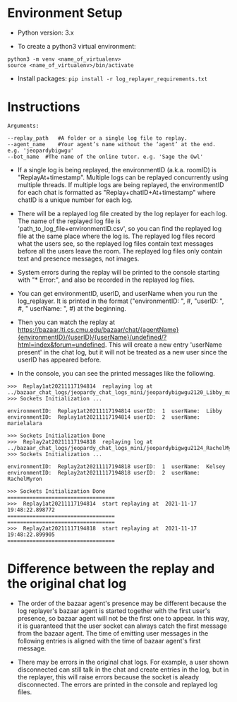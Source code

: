 # Environment Setup

- Python version: 3.x

- To create a python3 virtual environment:
```
python3 -m venv <name_of_virtualenv>
source <name_of_virtualenv>/bin/activate
```
- Install packages:
`pip install -r log_replayer_requirements.txt`

# Instructions
```
Arguments:

--replay_path	#A folder or a single log file to replay.
--agent_name	#Your agent’s name without the ‘agent’ at the end. e.g. 'jeopardybigwgu'
--bot_name	#The name of the online tutor. e.g. 'Sage the Owl'
```

- If a single log is being replayed, the environmentID (a.k.a. roomID) is "ReplayAt+timestamp". Multiple logs can be replayed concurrently using multiple threads. If multiple logs are being replayed, the environmentID for each chat is formatted as "Replay+chatID+At+timestamp" where chatID is a unique number for each log.

- There will be a replayed log file created by the log replayer for each log. The name of the replayed log file is 'path_to_log_file+environmentID.csv', so you can find the replayed log file at the same place where the log is. The replayed log files record what the users see, so the replayed log files contain text messages before all the users leave the room. The replayed log files only contain text and presence messages, not images.

- System errors during the replay will be printed to the console starting with "* Error:", and also be recorded in the replayed log files.

- You can get environmentID, userID, and userName when you run the log_replayer. It is printed in the format ("environmentID: ", #, "userID: ", #, " userName: ", #) at the beginning. 

- Then you can watch the replay at https://bazaar.lti.cs.cmu.edu/bazaar/chat/{agentName}{environmentID}/{userID}/{userName}/undefined/?html=index&forum=undefined. This will create a new entry 'userName present' in the chat log, but it will not be treated as a new user since the userID has appeared before.

- In the console, you can see the printed messages like the following.

```
>>>  Replay1at20211117194814  replaying log at  ../bazaar_chat_logs/jeopardy_chat_logs_mini/jeopardybigwgu2120_Libby_marielalara.csv
>>> Sockets Initialization ...

environmentID:  Replay1at20211117194814 userID:  1  userName:  Libby
environmentID:  Replay1at20211117194814 userID:  2  userName:  marielalara

>>> Sockets Initialization Done
>>>  Replay2at20211117194818  replaying log at  ../bazaar_chat_logs/jeopardy_chat_logs_mini/jeopardybigwgu2124_RachelMyron_Kelsey.csv
>>> Sockets Initialization ...

environmentID:  Replay2at20211117194818 userID:  1  userName:  Kelsey
environmentID:  Replay2at20211117194818 userID:  2  userName:  RachelMyron

>>> Sockets Initialization Done
==================================
>>>  Replay1at20211117194814  start replaying at  2021-11-17 19:48:22.898772
==================================
==================================
>>>  Replay2at20211117194818  start replaying at  2021-11-17 19:48:22.899905
==================================
```

# Difference between the replay and the original chat log

- The order of the bazaar agent's presence may be different because the log replayer's bazaar agent is started together with the first user's presence, so bazaar agent will not be the first one to appear. In this way, it is guaranteed that the user socket can always catch the first message from the bazaar agent. The time of emitting user messages in the following entries is aligned with the time of bazaar agent's first message. 

- There may be errors in the original chat logs. For example, a user shown disconnected can still talk in the chat and create entries in the log, but in the replayer, this will raise errors because the socket is aleady disconnected. The errors are printed in the console and replayed log files. 

